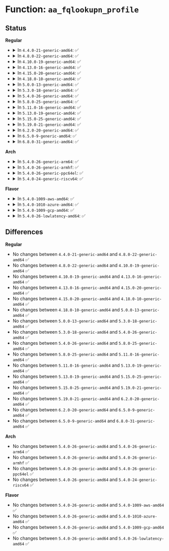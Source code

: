 # Function: <code>aa_fqlookupn_profile</code>

## Status
<b>Regular</b>
<ul>
<li>
<details>
<summary>In <code>4.4.0-21-generic-amd64</code>: ✅</summary>

```c
struct aa_profile * aa_fqlookupn_profile(struct aa_label * base, const char * fqname, size_t n)
```

```json
{
  "name": "aa_fqlookupn_profile",
  "collision_type": "Unique Global",
  "inline_type": "No",
  "funcs": [
    {
      "addr": 18446744071582516016,
      "name": "aa_fqlookupn_profile",
      "external": true,
      "loc": "security/apparmor/policy.c:531",
      "file": "security/apparmor/policy.c",
      "inline": "seen, unknown",
      "caller_inline": [],
      "caller_func": [
        "security/apparmor/label.c:aa_label_parse",
        "security/apparmor/label.c:aa_label_parse"
      ]
    }
  ],
  "symbols": [
    {
      "addr": 18446744071582516016,
      "name": "aa_fqlookupn_profile",
      "section": ".text",
      "bind": "STB_GLOBAL",
      "size": 990
    }
  ]
}
```
</details>
</li>
<li>
<details>
<summary>In <code>4.8.0-22-generic-amd64</code>: ✅</summary>

```c
struct aa_profile * aa_fqlookupn_profile(struct aa_label * base, const char * fqname, size_t n)
```

```json
{
  "name": "aa_fqlookupn_profile",
  "collision_type": "Unique Global",
  "inline_type": "No",
  "funcs": [
    {
      "addr": 18446744071582751984,
      "name": "aa_fqlookupn_profile",
      "external": true,
      "loc": "security/apparmor/policy.c:556",
      "file": "security/apparmor/policy.c",
      "inline": "seen, unknown",
      "caller_inline": [],
      "caller_func": [
        "security/apparmor/label.c:aa_label_parse",
        "security/apparmor/label.c:aa_label_parse"
      ]
    }
  ],
  "symbols": [
    {
      "addr": 18446744071582751984,
      "name": "aa_fqlookupn_profile",
      "section": ".text",
      "bind": "STB_GLOBAL",
      "size": 1035
    }
  ]
}
```
</details>
</li>
<li>
<details>
<summary>In <code>4.10.0-19-generic-amd64</code>: ✅</summary>

```c
struct aa_profile * aa_fqlookupn_profile(struct aa_label * base, const char * fqname, size_t n)
```

```json
{
  "name": "aa_fqlookupn_profile",
  "collision_type": "Unique Global",
  "inline_type": "No",
  "funcs": [
    {
      "addr": 18446744071582847152,
      "name": "aa_fqlookupn_profile",
      "external": true,
      "loc": "security/apparmor/policy.c:557",
      "file": "security/apparmor/policy.c",
      "inline": "seen, unknown",
      "caller_inline": [],
      "caller_func": [
        "security/apparmor/label.c:fqlookupn_profile",
        "security/apparmor/label.c:fqlookupn_profile"
      ]
    }
  ],
  "symbols": [
    {
      "addr": 18446744071582847152,
      "name": "aa_fqlookupn_profile",
      "section": ".text",
      "bind": "STB_GLOBAL",
      "size": 1035
    }
  ]
}
```
</details>
</li>
<li>
<details>
<summary>In <code>4.13.0-16-generic-amd64</code>: ✅</summary>

```c
struct aa_profile * aa_fqlookupn_profile(struct aa_label * base, const char * fqname, size_t n)
```

```json
{
  "name": "aa_fqlookupn_profile",
  "collision_type": "Unique Global",
  "inline_type": "No",
  "funcs": [
    {
      "addr": 18446744071582924848,
      "name": "aa_fqlookupn_profile",
      "external": true,
      "loc": "security/apparmor/policy.c:454",
      "file": "security/apparmor/policy.c",
      "inline": "seen, unknown",
      "caller_inline": [],
      "caller_func": [
        "security/apparmor/label.c:fqlookupn_profile",
        "security/apparmor/label.c:fqlookupn_profile"
      ]
    }
  ],
  "symbols": [
    {
      "addr": 18446744071582924848,
      "name": "aa_fqlookupn_profile",
      "section": ".text",
      "bind": "STB_GLOBAL",
      "size": 478
    }
  ]
}
```
</details>
</li>
<li>
<details>
<summary>In <code>4.15.0-20-generic-amd64</code>: ✅</summary>

```c
struct aa_profile * aa_fqlookupn_profile(struct aa_label * base, const char * fqname, size_t n)
```

```json
{
  "name": "aa_fqlookupn_profile",
  "collision_type": "Unique Global",
  "inline_type": "No",
  "funcs": [
    {
      "addr": 18446744071583084272,
      "name": "aa_fqlookupn_profile",
      "external": true,
      "loc": "security/apparmor/policy.c:454",
      "file": "security/apparmor/policy.c",
      "inline": "seen, unknown",
      "caller_inline": [],
      "caller_func": [
        "security/apparmor/label.c:fqlookupn_profile",
        "security/apparmor/label.c:fqlookupn_profile"
      ]
    }
  ],
  "symbols": [
    {
      "addr": 18446744071583084272,
      "name": "aa_fqlookupn_profile",
      "section": ".text",
      "bind": "STB_GLOBAL",
      "size": 598
    }
  ]
}
```
</details>
</li>
<li>
<details>
<summary>In <code>4.18.0-10-generic-amd64</code>: ✅</summary>

```c
struct aa_profile * aa_fqlookupn_profile(struct aa_label * base, const char * fqname, size_t n)
```

```json
{
  "name": "aa_fqlookupn_profile",
  "collision_type": "Unique Global",
  "inline_type": "No",
  "funcs": [
    {
      "addr": 18446744071583287216,
      "name": "aa_fqlookupn_profile",
      "external": true,
      "loc": "security/apparmor/policy.c:459",
      "file": "security/apparmor/policy.c",
      "inline": "seen, unknown",
      "caller_inline": [],
      "caller_func": [
        "security/apparmor/label.c:fqlookupn_profile",
        "security/apparmor/label.c:fqlookupn_profile"
      ]
    }
  ],
  "symbols": [
    {
      "addr": 18446744071583287216,
      "name": "aa_fqlookupn_profile",
      "section": ".text",
      "bind": "STB_GLOBAL",
      "size": 629
    }
  ]
}
```
</details>
</li>
<li>
<details>
<summary>In <code>5.0.0-13-generic-amd64</code>: ✅</summary>

```c
struct aa_profile * aa_fqlookupn_profile(struct aa_label * base, const char * fqname, size_t n)
```

```json
{
  "name": "aa_fqlookupn_profile",
  "collision_type": "Unique Global",
  "inline_type": "No",
  "funcs": [
    {
      "addr": 18446744071583405616,
      "name": "aa_fqlookupn_profile",
      "external": true,
      "loc": "security/apparmor/policy.c:459",
      "file": "security/apparmor/policy.c",
      "inline": "seen, unknown",
      "caller_inline": [],
      "caller_func": [
        "security/apparmor/label.c:fqlookupn_profile",
        "security/apparmor/label.c:fqlookupn_profile"
      ]
    }
  ],
  "symbols": [
    {
      "addr": 18446744071583405616,
      "name": "aa_fqlookupn_profile",
      "section": ".text",
      "bind": "STB_GLOBAL",
      "size": 600
    }
  ]
}
```
</details>
</li>
<li>
<details>
<summary>In <code>5.3.0-18-generic-amd64</code>: ✅</summary>

```c
struct aa_profile * aa_fqlookupn_profile(struct aa_label * base, const char * fqname, size_t n)
```

```json
{
  "name": "aa_fqlookupn_profile",
  "collision_type": "Unique Global",
  "inline_type": "No",
  "funcs": [
    {
      "addr": 18446744071583591728,
      "name": "aa_fqlookupn_profile",
      "external": true,
      "loc": "security/apparmor/policy.c:454",
      "file": "security/apparmor/policy.c",
      "inline": "seen, unknown",
      "caller_inline": [],
      "caller_func": [
        "security/apparmor/label.c:fqlookupn_profile",
        "security/apparmor/label.c:fqlookupn_profile"
      ]
    }
  ],
  "symbols": [
    {
      "addr": 18446744071583591728,
      "name": "aa_fqlookupn_profile",
      "section": ".text",
      "bind": "STB_GLOBAL",
      "size": 581
    }
  ]
}
```
</details>
</li>
<li>
<details>
<summary>In <code>5.4.0-26-generic-amd64</code>: ✅</summary>

```c
struct aa_profile * aa_fqlookupn_profile(struct aa_label * base, const char * fqname, size_t n)
```

```json
{
  "name": "aa_fqlookupn_profile",
  "collision_type": "Unique Global",
  "inline_type": "No",
  "funcs": [
    {
      "addr": 18446744071583697888,
      "name": "aa_fqlookupn_profile",
      "external": true,
      "loc": "security/apparmor/policy.c:454",
      "file": "security/apparmor/policy.c",
      "inline": "seen, unknown",
      "caller_inline": [],
      "caller_func": [
        "security/apparmor/label.c:fqlookupn_profile",
        "security/apparmor/label.c:fqlookupn_profile"
      ]
    }
  ],
  "symbols": [
    {
      "addr": 18446744071583697888,
      "name": "aa_fqlookupn_profile",
      "section": ".text",
      "bind": "STB_GLOBAL",
      "size": 581
    }
  ]
}
```
</details>
</li>
<li>
<details>
<summary>In <code>5.8.0-25-generic-amd64</code>: ✅</summary>

```c
struct aa_profile * aa_fqlookupn_profile(struct aa_label * base, const char * fqname, size_t n)
```

```json
{
  "name": "aa_fqlookupn_profile",
  "collision_type": "Unique Global",
  "inline_type": "No",
  "funcs": [
    {
      "addr": 18446744071584066592,
      "name": "aa_fqlookupn_profile",
      "external": true,
      "loc": "security/apparmor/policy.c:458",
      "file": "security/apparmor/policy.c",
      "inline": "seen, unknown",
      "caller_inline": [],
      "caller_func": [
        "security/apparmor/label.c:aa_label_strn_parse",
        "security/apparmor/label.c:aa_label_strn_parse",
        "security/apparmor/label.c:aa_label_strn_parse",
        "security/apparmor/label.c:aa_label_strn_parse"
      ]
    }
  ],
  "symbols": [
    {
      "addr": 18446744071584066592,
      "name": "aa_fqlookupn_profile",
      "section": ".text",
      "bind": "STB_GLOBAL",
      "size": 408
    }
  ]
}
```
</details>
</li>
<li>
<details>
<summary>In <code>5.11.0-16-generic-amd64</code>: ✅</summary>

```c
struct aa_profile * aa_fqlookupn_profile(struct aa_label * base, const char * fqname, size_t n)
```

```json
{
  "name": "aa_fqlookupn_profile",
  "collision_type": "Unique Global",
  "inline_type": "No",
  "funcs": [
    {
      "addr": 18446744071584185104,
      "name": "aa_fqlookupn_profile",
      "external": true,
      "loc": "security/apparmor/policy.c:458",
      "file": "security/apparmor/policy.c",
      "inline": "seen, unknown",
      "caller_inline": [],
      "caller_func": [
        "security/apparmor/label.c:aa_label_strn_parse",
        "security/apparmor/label.c:aa_label_strn_parse",
        "security/apparmor/label.c:aa_label_strn_parse",
        "security/apparmor/label.c:aa_label_strn_parse"
      ]
    }
  ],
  "symbols": [
    {
      "addr": 18446744071584185104,
      "name": "aa_fqlookupn_profile",
      "section": ".text",
      "bind": "STB_GLOBAL",
      "size": 791
    }
  ]
}
```
</details>
</li>
<li>
<details>
<summary>In <code>5.13.0-19-generic-amd64</code>: ✅</summary>

```c
struct aa_profile * aa_fqlookupn_profile(struct aa_label * base, const char * fqname, size_t n)
```

```json
{
  "name": "aa_fqlookupn_profile",
  "collision_type": "Unique Global",
  "inline_type": "No",
  "funcs": [
    {
      "addr": 18446744071584211872,
      "name": "aa_fqlookupn_profile",
      "external": true,
      "loc": "security/apparmor/policy.c:458",
      "file": "security/apparmor/policy.c",
      "inline": "seen, unknown",
      "caller_inline": [],
      "caller_func": [
        "security/apparmor/label.c:aa_label_strn_parse",
        "security/apparmor/label.c:aa_label_strn_parse",
        "security/apparmor/label.c:aa_label_strn_parse",
        "security/apparmor/label.c:aa_label_strn_parse"
      ]
    }
  ],
  "symbols": [
    {
      "addr": 18446744071584211872,
      "name": "aa_fqlookupn_profile",
      "section": ".text",
      "bind": "STB_GLOBAL",
      "size": 764
    }
  ]
}
```
</details>
</li>
<li>
<details>
<summary>In <code>5.15.0-25-generic-amd64</code>: ✅</summary>

```c
struct aa_profile * aa_fqlookupn_profile(struct aa_label * base, const char * fqname, size_t n)
```

```json
{
  "name": "aa_fqlookupn_profile",
  "collision_type": "Unique Global",
  "inline_type": "No",
  "funcs": [
    {
      "addr": 18446744071584597232,
      "name": "aa_fqlookupn_profile",
      "external": true,
      "loc": "security/apparmor/policy.c:458",
      "file": "security/apparmor/policy.c",
      "inline": "seen, unknown",
      "caller_inline": [],
      "caller_func": [
        "security/apparmor/label.c:aa_label_strn_parse",
        "security/apparmor/label.c:aa_label_strn_parse",
        "security/apparmor/label.c:aa_label_strn_parse",
        "security/apparmor/label.c:aa_label_strn_parse"
      ]
    }
  ],
  "symbols": [
    {
      "addr": 18446744071584597232,
      "name": "aa_fqlookupn_profile",
      "section": ".text",
      "bind": "STB_GLOBAL",
      "size": 764
    }
  ]
}
```
</details>
</li>
<li>
<details>
<summary>In <code>5.19.0-21-generic-amd64</code>: ✅</summary>

```c
struct aa_profile * aa_fqlookupn_profile(struct aa_label * base, const char * fqname, size_t n)
```

```json
{
  "name": "aa_fqlookupn_profile",
  "collision_type": "Unique Global",
  "inline_type": "No",
  "funcs": [
    {
      "addr": 18446744071585246000,
      "name": "aa_fqlookupn_profile",
      "external": true,
      "loc": "security/apparmor/policy.c:501",
      "file": "security/apparmor/policy.c",
      "inline": "seen, unknown",
      "caller_inline": [],
      "caller_func": [
        "security/apparmor/label.c:aa_label_strn_parse",
        "security/apparmor/label.c:aa_label_strn_parse",
        "security/apparmor/label.c:aa_label_strn_parse",
        "security/apparmor/label.c:aa_label_strn_parse"
      ]
    }
  ],
  "symbols": [
    {
      "addr": 18446744071585246000,
      "name": "aa_fqlookupn_profile",
      "section": ".text",
      "bind": "STB_GLOBAL",
      "size": 448
    }
  ]
}
```
</details>
</li>
<li>
<details>
<summary>In <code>6.2.0-20-generic-amd64</code>: ✅</summary>

```c
struct aa_profile * aa_fqlookupn_profile(struct aa_label * base, const char * fqname, size_t n)
```

```json
{
  "name": "aa_fqlookupn_profile",
  "collision_type": "Unique Global",
  "inline_type": "No",
  "funcs": [
    {
      "addr": 18446744071585979232,
      "name": "aa_fqlookupn_profile",
      "external": true,
      "loc": "security/apparmor/policy.c:558",
      "file": "security/apparmor/policy.c",
      "inline": "seen, unknown",
      "caller_inline": [],
      "caller_func": [
        "security/apparmor/label.c:aa_label_strn_parse",
        "security/apparmor/label.c:aa_label_strn_parse",
        "security/apparmor/label.c:aa_label_strn_parse",
        "security/apparmor/label.c:aa_label_strn_parse"
      ]
    }
  ],
  "symbols": [
    {
      "addr": 18446744071585979232,
      "name": "aa_fqlookupn_profile",
      "section": ".text",
      "bind": "STB_GLOBAL",
      "size": 448
    }
  ]
}
```
</details>
</li>
<li>
<details>
<summary>In <code>6.5.0-9-generic-amd64</code>: ✅</summary>

```c
struct aa_profile * aa_fqlookupn_profile(struct aa_label * base, const char * fqname, size_t n)
```

```json
{
  "name": "aa_fqlookupn_profile",
  "collision_type": "Unique Global",
  "inline_type": "No",
  "funcs": [
    {
      "addr": 18446744071586211776,
      "name": "aa_fqlookupn_profile",
      "external": true,
      "loc": "security/apparmor/policy.c:594",
      "file": "security/apparmor/policy.c",
      "inline": "seen, unknown",
      "caller_inline": [],
      "caller_func": [
        "security/apparmor/label.c:aa_label_strn_parse",
        "security/apparmor/label.c:aa_label_strn_parse",
        "security/apparmor/label.c:aa_label_strn_parse",
        "security/apparmor/label.c:aa_label_strn_parse"
      ]
    }
  ],
  "symbols": [
    {
      "addr": 18446744071586211776,
      "name": "aa_fqlookupn_profile",
      "section": ".text",
      "bind": "STB_GLOBAL",
      "size": 464
    }
  ]
}
```
</details>
</li>
<li>
<details>
<summary>In <code>6.8.0-31-generic-amd64</code>: ✅</summary>

```c
struct aa_profile * aa_fqlookupn_profile(struct aa_label * base, const char * fqname, size_t n)
```

```json
{
  "name": "aa_fqlookupn_profile",
  "collision_type": "Unique Global",
  "inline_type": "No",
  "funcs": [
    {
      "addr": 18446744071586464320,
      "name": "aa_fqlookupn_profile",
      "external": true,
      "loc": "security/apparmor/policy.c:621",
      "file": "security/apparmor/policy.c",
      "inline": "seen, unknown",
      "caller_inline": [],
      "caller_func": [
        "security/apparmor/label.c:aa_label_strn_parse",
        "security/apparmor/label.c:aa_label_strn_parse",
        "security/apparmor/label.c:aa_label_strn_parse",
        "security/apparmor/label.c:aa_label_strn_parse"
      ]
    }
  ],
  "symbols": [
    {
      "addr": 18446744071586464320,
      "name": "aa_fqlookupn_profile",
      "section": ".text",
      "bind": "STB_GLOBAL",
      "size": 464
    }
  ]
}
```
</details>
</li>
</ul>
<b>Arch</b>
<ul>
<li>
<details>
<summary>In <code>5.4.0-26-generic-arm64</code>: ✅</summary>

```c
struct aa_profile * aa_fqlookupn_profile(struct aa_label * base, const char * fqname, size_t n)
```

```json
{
  "name": "aa_fqlookupn_profile",
  "collision_type": "Unique Global",
  "inline_type": "No",
  "funcs": [
    {
      "addr": 18446603336495491376,
      "name": "aa_fqlookupn_profile",
      "external": true,
      "loc": "security/apparmor/policy.c:454",
      "file": "security/apparmor/policy.c",
      "inline": "seen, unknown",
      "caller_inline": [],
      "caller_func": [
        "security/apparmor/label.c:fqlookupn_profile",
        "security/apparmor/label.c:fqlookupn_profile"
      ]
    }
  ],
  "symbols": [
    {
      "addr": 18446603336495491376,
      "name": "aa_fqlookupn_profile",
      "section": ".text",
      "bind": "STB_GLOBAL",
      "size": 508
    }
  ]
}
```
</details>
</li>
<li>
<details>
<summary>In <code>5.4.0-26-generic-armhf</code>: ✅</summary>

```c
struct aa_profile * aa_fqlookupn_profile(struct aa_label * base, const char * fqname, size_t n)
```

```json
{
  "name": "aa_fqlookupn_profile",
  "collision_type": "Unique Global",
  "inline_type": "No",
  "funcs": [
    {
      "addr": 3228858848,
      "name": "aa_fqlookupn_profile",
      "external": true,
      "loc": "security/apparmor/policy.c:454",
      "file": "security/apparmor/policy.c",
      "inline": "seen, unknown",
      "caller_inline": [],
      "caller_func": [
        "security/apparmor/label.c:fqlookupn_profile",
        "security/apparmor/label.c:fqlookupn_profile"
      ]
    }
  ],
  "symbols": [
    {
      "addr": 3228858848,
      "name": "aa_fqlookupn_profile",
      "section": ".text",
      "bind": "STB_GLOBAL",
      "size": 524
    }
  ]
}
```
</details>
</li>
<li>
<details>
<summary>In <code>5.4.0-26-generic-ppc64el</code>: ✅</summary>

```c
struct aa_profile * aa_fqlookupn_profile(struct aa_label * base, const char * fqname, size_t n)
```

```json
{
  "name": "aa_fqlookupn_profile",
  "collision_type": "Unique Global",
  "inline_type": "No",
  "funcs": [
    {
      "addr": 13835058055289554960,
      "name": "aa_fqlookupn_profile",
      "external": true,
      "loc": "security/apparmor/policy.c:454",
      "file": "security/apparmor/policy.c",
      "inline": "seen, unknown",
      "caller_inline": [],
      "caller_func": [
        "security/apparmor/label.c:fqlookupn_profile",
        "security/apparmor/label.c:fqlookupn_profile"
      ]
    }
  ],
  "symbols": [
    {
      "addr": 13835058055289554960,
      "name": "aa_fqlookupn_profile",
      "section": ".text",
      "bind": "STB_GLOBAL",
      "size": 748
    }
  ]
}
```
</details>
</li>
<li>
<details>
<summary>In <code>5.4.0-24-generic-riscv64</code>: ✅</summary>

```c
struct aa_profile * aa_fqlookupn_profile(struct aa_label * base, const char * fqname, size_t n)
```

```json
{
  "name": "aa_fqlookupn_profile",
  "collision_type": "Unique Global",
  "inline_type": "No",
  "funcs": [
    {
      "addr": 18446743936274675420,
      "name": "aa_fqlookupn_profile",
      "external": true,
      "loc": "security/apparmor/policy.c:454",
      "file": "security/apparmor/policy.c",
      "inline": "seen, unknown",
      "caller_inline": [],
      "caller_func": [
        "security/apparmor/label.c:fqlookupn_profile",
        "security/apparmor/label.c:fqlookupn_profile"
      ]
    }
  ],
  "symbols": [
    {
      "addr": 18446743936274675420,
      "name": "aa_fqlookupn_profile",
      "section": ".text",
      "bind": "STB_GLOBAL",
      "size": 410
    }
  ]
}
```
</details>
</li>
</ul>
<b>Flavor</b>
<ul>
<li>
<details>
<summary>In <code>5.4.0-1009-aws-amd64</code>: ✅</summary>

```c
struct aa_profile * aa_fqlookupn_profile(struct aa_label * base, const char * fqname, size_t n)
```

```json
{
  "name": "aa_fqlookupn_profile",
  "collision_type": "Unique Global",
  "inline_type": "No",
  "funcs": [
    {
      "addr": 18446744071583666624,
      "name": "aa_fqlookupn_profile",
      "external": true,
      "loc": "security/apparmor/policy.c:454",
      "file": "security/apparmor/policy.c",
      "inline": "seen, unknown",
      "caller_inline": [],
      "caller_func": [
        "security/apparmor/label.c:fqlookupn_profile",
        "security/apparmor/label.c:fqlookupn_profile"
      ]
    }
  ],
  "symbols": [
    {
      "addr": 18446744071583666624,
      "name": "aa_fqlookupn_profile",
      "section": ".text",
      "bind": "STB_GLOBAL",
      "size": 581
    }
  ]
}
```
</details>
</li>
<li>
<details>
<summary>In <code>5.4.0-1010-azure-amd64</code>: ✅</summary>

```c
struct aa_profile * aa_fqlookupn_profile(struct aa_label * base, const char * fqname, size_t n)
```

```json
{
  "name": "aa_fqlookupn_profile",
  "collision_type": "Unique Global",
  "inline_type": "No",
  "funcs": [
    {
      "addr": 18446744071583603680,
      "name": "aa_fqlookupn_profile",
      "external": true,
      "loc": "security/apparmor/policy.c:454",
      "file": "security/apparmor/policy.c",
      "inline": "seen, unknown",
      "caller_inline": [],
      "caller_func": [
        "security/apparmor/label.c:fqlookupn_profile",
        "security/apparmor/label.c:fqlookupn_profile"
      ]
    }
  ],
  "symbols": [
    {
      "addr": 18446744071583603680,
      "name": "aa_fqlookupn_profile",
      "section": ".text",
      "bind": "STB_GLOBAL",
      "size": 581
    }
  ]
}
```
</details>
</li>
<li>
<details>
<summary>In <code>5.4.0-1009-gcp-amd64</code>: ✅</summary>

```c
struct aa_profile * aa_fqlookupn_profile(struct aa_label * base, const char * fqname, size_t n)
```

```json
{
  "name": "aa_fqlookupn_profile",
  "collision_type": "Unique Global",
  "inline_type": "No",
  "funcs": [
    {
      "addr": 18446744071583650400,
      "name": "aa_fqlookupn_profile",
      "external": true,
      "loc": "security/apparmor/policy.c:454",
      "file": "security/apparmor/policy.c",
      "inline": "seen, unknown",
      "caller_inline": [],
      "caller_func": [
        "security/apparmor/label.c:fqlookupn_profile",
        "security/apparmor/label.c:fqlookupn_profile"
      ]
    }
  ],
  "symbols": [
    {
      "addr": 18446744071583650400,
      "name": "aa_fqlookupn_profile",
      "section": ".text",
      "bind": "STB_GLOBAL",
      "size": 581
    }
  ]
}
```
</details>
</li>
<li>
<details>
<summary>In <code>5.4.0-26-lowlatency-amd64</code>: ✅</summary>

```c
struct aa_profile * aa_fqlookupn_profile(struct aa_label * base, const char * fqname, size_t n)
```

```json
{
  "name": "aa_fqlookupn_profile",
  "collision_type": "Unique Global",
  "inline_type": "No",
  "funcs": [
    {
      "addr": 18446744071583748816,
      "name": "aa_fqlookupn_profile",
      "external": true,
      "loc": "security/apparmor/policy.c:454",
      "file": "security/apparmor/policy.c",
      "inline": "seen, unknown",
      "caller_inline": [],
      "caller_func": [
        "security/apparmor/label.c:fqlookupn_profile",
        "security/apparmor/label.c:fqlookupn_profile"
      ]
    }
  ],
  "symbols": [
    {
      "addr": 18446744071583748816,
      "name": "aa_fqlookupn_profile",
      "section": ".text",
      "bind": "STB_GLOBAL",
      "size": 561
    }
  ]
}
```
</details>
</li>
</ul>

## Differences
<b>Regular</b>
<ul>
<li>
No changes between <code>4.4.0-21-generic-amd64</code> and <code>4.8.0-22-generic-amd64</code> ✅
</li>
<li>
No changes between <code>4.8.0-22-generic-amd64</code> and <code>4.10.0-19-generic-amd64</code> ✅
</li>
<li>
No changes between <code>4.10.0-19-generic-amd64</code> and <code>4.13.0-16-generic-amd64</code> ✅
</li>
<li>
No changes between <code>4.13.0-16-generic-amd64</code> and <code>4.15.0-20-generic-amd64</code> ✅
</li>
<li>
No changes between <code>4.15.0-20-generic-amd64</code> and <code>4.18.0-10-generic-amd64</code> ✅
</li>
<li>
No changes between <code>4.18.0-10-generic-amd64</code> and <code>5.0.0-13-generic-amd64</code> ✅
</li>
<li>
No changes between <code>5.0.0-13-generic-amd64</code> and <code>5.3.0-18-generic-amd64</code> ✅
</li>
<li>
No changes between <code>5.3.0-18-generic-amd64</code> and <code>5.4.0-26-generic-amd64</code> ✅
</li>
<li>
No changes between <code>5.4.0-26-generic-amd64</code> and <code>5.8.0-25-generic-amd64</code> ✅
</li>
<li>
No changes between <code>5.8.0-25-generic-amd64</code> and <code>5.11.0-16-generic-amd64</code> ✅
</li>
<li>
No changes between <code>5.11.0-16-generic-amd64</code> and <code>5.13.0-19-generic-amd64</code> ✅
</li>
<li>
No changes between <code>5.13.0-19-generic-amd64</code> and <code>5.15.0-25-generic-amd64</code> ✅
</li>
<li>
No changes between <code>5.15.0-25-generic-amd64</code> and <code>5.19.0-21-generic-amd64</code> ✅
</li>
<li>
No changes between <code>5.19.0-21-generic-amd64</code> and <code>6.2.0-20-generic-amd64</code> ✅
</li>
<li>
No changes between <code>6.2.0-20-generic-amd64</code> and <code>6.5.0-9-generic-amd64</code> ✅
</li>
<li>
No changes between <code>6.5.0-9-generic-amd64</code> and <code>6.8.0-31-generic-amd64</code> ✅
</li>
</ul>
<b>Arch</b>
<ul>
<li>
No changes between <code>5.4.0-26-generic-amd64</code> and <code>5.4.0-26-generic-arm64</code> ✅
</li>
<li>
No changes between <code>5.4.0-26-generic-amd64</code> and <code>5.4.0-26-generic-armhf</code> ✅
</li>
<li>
No changes between <code>5.4.0-26-generic-amd64</code> and <code>5.4.0-26-generic-ppc64el</code> ✅
</li>
<li>
No changes between <code>5.4.0-26-generic-amd64</code> and <code>5.4.0-24-generic-riscv64</code> ✅
</li>
</ul>
<b>Flavor</b>
<ul>
<li>
No changes between <code>5.4.0-26-generic-amd64</code> and <code>5.4.0-1009-aws-amd64</code> ✅
</li>
<li>
No changes between <code>5.4.0-26-generic-amd64</code> and <code>5.4.0-1010-azure-amd64</code> ✅
</li>
<li>
No changes between <code>5.4.0-26-generic-amd64</code> and <code>5.4.0-1009-gcp-amd64</code> ✅
</li>
<li>
No changes between <code>5.4.0-26-generic-amd64</code> and <code>5.4.0-26-lowlatency-amd64</code> ✅
</li>
</ul>
